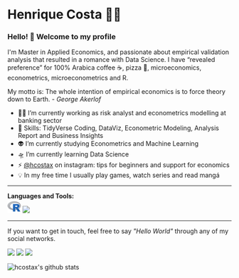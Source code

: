 # Henrique Costa :man_technologist:

### Hello! 👋 Welcome to my profile

I'm Master in Applied Economics, and passionate about empirical validation analysis that resulted in a romance with Data Science. I have “revealed preference” for 100% Arabica coffee  :coffee:, pizza 🍕, microeconomics, econometrics, microeconometrics and R.

My motto is: The whole intention of empirical economics is to force theory down to Earth. - *George Akerlof*

 - :man_office_worker: I’m currently working as risk analyst and econometrics modelling at banking sector
 - :scroll: Skills: TidyVerse Coding, DataViz, Econometric Modeling, Analysis Report and Business Insights
 - :alien: I’m currently studying Econometrics and Machine Learning
 - :flying_saucer: I’m currently learning Data Science 
 - :zap: [@hcostax](www.instagram.com/hcostax/) on instagram: tips for beginners and support for economics
 - :bulb:	In my free time I usually play games, watch series and read mangá
 
 ----
 
 **Languages and Tools:**  
 <code><img height="30" src="https://raw.githubusercontent.com/github/explore/80688e429a7d4ef2fca1e82350fe8e3517d3494d/topics/r/r.png"></code>
 <code><img height="30" src="https://img.shields.io/badge/rstudio-%2375AADB.svg?&style=for-the-badge&logo=rstudio&logoColor=white"></code>

 
 ----

If you want to get in touch, feel free to say *"Hello World"* through any of my social networks.

<p>  <a href="https://www.twitter.com/hcostax"><img src="https://img.shields.io/badge/twitter-%231DA1F2.svg?&style=for-the-badge&logo=twitter&logoColor=white" height=25></a> <a href="https://www.instagram.com/hcostax/"><img src="https://img.shields.io/badge/instagram-%23E4405F.svg?&style=for-the-badge&logo=instagram&logoColor=white" height=25></a> <a href="https://www.linkedin.com/in/hcostax"><img src="https://img.shields.io/badge/linkedin-%230077B5.svg?&style=for-the-badge&logo=linkedin&logoColor=white" height=25></a> </p>




![hcostax's github stats](https://github-readme-stats.vercel.app/api?username=hcostax&show_icons=true&hide_border=true)
